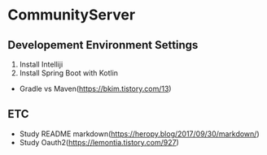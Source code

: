 # CommunityServer
## Developement Environment Settings
1. Install Intelliji
2. Install Spring Boot with Kotlin
- Gradle vs Maven(https://bkim.tistory.com/13)

## ETC
- Study README markdown(https://heropy.blog/2017/09/30/markdown/)
- Study Oauth2(https://lemontia.tistory.com/927)

